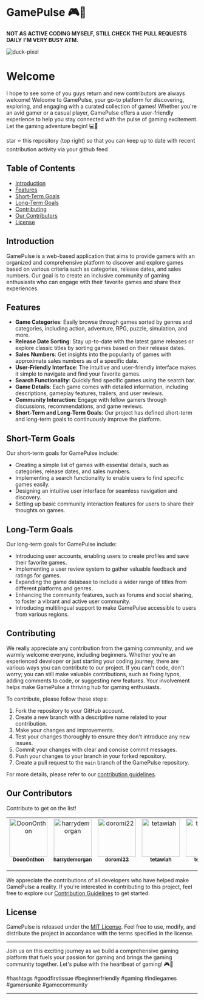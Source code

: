 # GamePulse 🎮🚀

**NOT AS ACTIVE CODING MYSELF, STILL CHECK THE PULL REQUESTS DAILY**
**I'M VERY BUSY ATM.**

![duck-pixel](https://github.com/DoonOnthon/GamePulse/assets/73943064/705ba326-116c-4d1b-87f6-88014dcb7eaf)

# Welcome
I hope to see some of you guys return and new contributors are always welcome!
Welcome to GamePulse, your go-to platform for discovering, exploring, and engaging with a curated collection of games! Whether you're an avid gamer or a casual player, GamePulse offers a user-friendly experience to help you stay connected with the pulse of gaming excitement. Let the gaming adventure begin! 💻🎉

star ⭐ this repository (top right) so that you can keep up to date with recent contribution activity via your github feed

## Table of Contents
- [Introduction](#introduction)
- [Features](#features)
- [Short-Term Goals](#short-term-goals)
- [Long-Term Goals](#long-term-goals)
- [Contributing](#contributing)
- [Our Contributors](#our-contributors)
- [License](#license)

## Introduction

GamePulse is a web-based application that aims to provide gamers with an organized and comprehensive platform to discover and explore games based on various criteria such as categories, release dates, and sales numbers. Our goal is to create an inclusive community of gaming enthusiasts who can engage with their favorite games and share their experiences.

## Features

- **Game Categories**: Easily browse through games sorted by genres and categories, including action, adventure, RPG, puzzle, simulation, and more.
- **Release Date Sorting**: Stay up-to-date with the latest game releases or explore classic titles by sorting games based on their release dates.
- **Sales Numbers**: Get insights into the popularity of games with approximate sales numbers as of a specific date.
- **User-Friendly Interface**: The intuitive and user-friendly interface makes it simple to navigate and find your favorite games.
- **Search Functionality**: Quickly find specific games using the search bar.
- **Game Details**: Each game comes with detailed information, including descriptions, gameplay features, trailers, and user reviews.
- **Community Interaction**: Engage with fellow gamers through discussions, recommendations, and game reviews.
- **Short-Term and Long-Term Goals**: Our project has defined short-term and long-term goals to continuously improve the platform.

## Short-Term Goals

Our short-term goals for GamePulse include:
- Creating a simple list of games with essential details, such as categories, release dates, and sales numbers.
- Implementing a search functionality to enable users to find specific games easily.
- Designing an intuitive user interface for seamless navigation and discovery.
- Setting up basic community interaction features for users to share their thoughts on games.

## Long-Term Goals

Our long-term goals for GamePulse include:
- Introducing user accounts, enabling users to create profiles and save their favorite games.
- Implementing a user review system to gather valuable feedback and ratings for games.
- Expanding the game database to include a wider range of titles from different platforms and genres.
- Enhancing the community features, such as forums and social sharing, to foster a vibrant and active user community.
- Introducing multilingual support to make GamePulse accessible to users from various regions.

## Contributing 

We really appreciate any contribution from the gaming community, and we warmly welcome everyone, including beginners. Whether you're an experienced developer or just starting your coding journey, there are various ways you can contribute to our project. If you can't code, don't worry; you can still make valuable contributions, such as fixing typos, adding comments to code, or suggesting new features. Your involvement helps make GamePulse a thriving hub for gaming enthusiasts.

To contribute, please follow these steps:

1. Fork the repository to your GitHub account.
2. Create a new branch with a descriptive name related to your contribution.
3. Make your changes and improvements.
4. Test your changes thoroughly to ensure they don't introduce any new issues.
5. Commit your changes with clear and concise commit messages.
6. Push your changes to your branch in your forked repository.
7. Create a pull request to the `main` branch of the GamePulse repository.

For more details, please refer to our [contribution guidelines](CONTRIBUTING.md).

## Our Contributors
Contribute to get on the list!

<table>
  <tbody>
    <tr>
      <td align="center" valign="top" width="14.28%">
        <a href="https://github.com/DoonOnthon">
          <img src="https://github.com/DoonOnthon.png" width="100px;" alt="DoonOnthon"/><br />
          <sub><b>DoonOnthon</b></sub>
        </a>
        <br />
        <td align="center" valign="top" width="14.28%">
        <a href="https://github.com/harrydemorgan">
          <img src="https://github.com/harrydemorgan.png" width="100px;" alt="harrydemorgan"/><br />
          <sub><b>harrydemorgan</b></sub>
        </a>
        <br />
      </td>
      <td align="center" valign="top" width="14.28%">
        <a href="https://github.com/doromi22">
          <img src="https://github.com/doromi22.png" width="100px;" alt="doromi22"/><br />
          <sub><b>doromi22</b></sub>
        </a>
        <br />
      </td>
            <td align="center" valign="top" width="14.28%">
        <a href="https://github.com/tetawiah">
          <img src="https://github.com/tetawiah.png" width="100px;" alt="tetawiah"/><br />
          <sub><b>tetawiah</b></sub>
        </a>
        <br />
      </td>
        <td align="center" valign="top" width="14.28%">
        <a href="https://github.com/tetawiah">
          <img src="https://github.com/tetawiah.png" width="100px;" alt="tetawiah"/><br />
          <sub><b>tetawiah</b></sub>
        </a>
        <br />
      </td>
       <td align="center" valign="top" width="14.28%">
        <a href="https://github.com/IamSudhir-Kumar">
          <img src="https://github.com/IamSudhir-Kumar.png" width="100px;" alt="AlandisAyupov"/><br />
          <sub><b>IamSudhir-Kumar</b></sub>
        </a>
        <br />
      </td>
      <td align="center" valign="top" width="14.28%">
        <a href="https://github.com/Omanshu209">
          <img src="https://github.com/Omanshu209.png" width="100px;" alt="Omanshu209"/><br />
          <sub><b>Omanshu209</b></sub>
        </a>
        <br />
      </td>
      <td align="center" valign="top" width="14.28%">
        <a href="https://github.com/Legen32">
          <img src="https://github.com/Legen32.png" width="100px;" alt="Legen32"/><br />
          <sub><b>Legen32</b></sub>
        </a>
        <br />
      </td>
      <td align="center" valign="top" width="14.28%">
        <a href="https://github.com/LilMaddy">
          <img src="https://github.com/LilMaddy.png" width="100px;" alt="LilMaddy"/><br />
          <sub><b>LilMaddy</b></sub>
        </a>
        <br />
      </td>
      <!-- Add more <td> elements for other contributors if needed -->
    </tr>
    <!-- Add more <tr> elements for additional rows if needed -->
  </tbody>
</table>


  
We appreciate the contributions of all developers who have helped make GamePulse a reality. If you're interested in contributing to this project, feel free to explore our [Contribution Guidelines](CONTRIBUTING.md) to get started.

## License

GamePulse is released under the [MIT License](LICENSE). Feel free to use, modify, and distribute the project in accordance with the terms specified in the license.

---

Join us on this exciting journey as we build a comprehensive gaming platform that fuels your passion for gaming and brings the gaming community together. Let's pulse with the heartbeat of gaming! 🎮🚀

#hashtags #goodfirstissue #beginnerfriendly #gaming #indiegames #gamersunite #gamecommunity

---

